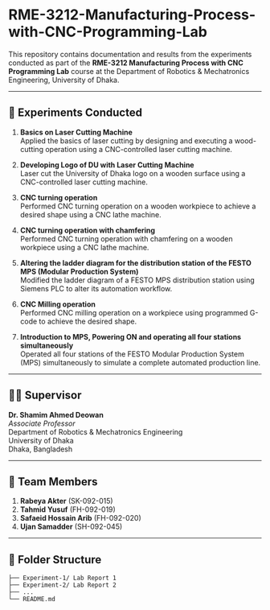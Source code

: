 # RME-3212-Manufacturing-Process-with-CNC-Programming-Lab


This repository contains documentation and results from the experiments conducted as part of the **RME-3212 Manufacturing Process with CNC Programming Lab** course at the Department of Robotics & Mechatronics Engineering, University of Dhaka.

---

## 🔬 Experiments Conducted

1. **Basics on Laser Cutting Machine**  
   Applied the basics of laser cutting by designing and executing a wood-cutting operation using a CNC-controlled laser cutting machine.

2. **Developing Logo of DU with Laser Cutting Machine**  
    Laser cut the University of Dhaka logo on a wooden surface using a CNC-controlled laser cutting machine.

3. **CNC turning operation**  
   Performed CNC turning operation on a wooden workpiece to achieve a desired shape using a CNC lathe machine.

4. **CNC turning operation with chamfering**  
   Performed CNC turning operation with chamfering on a wooden workpiece using a CNC lathe machine.
   
5. **Altering the ladder diagram for the distribution station of the FESTO MPS (Modular Production System)**  
   Modified the ladder diagram of a FESTO MPS distribution station using Siemens PLC to alter its automation workflow.
  
6. **CNC Milling operation**  
   Performed CNC milling operation on a workpiece using programmed G-code to achieve the desired shape.

7. **Introduction to MPS, Powering ON and operating all four stations simultaneously**  
   Operated all four stations of the FESTO Modular Production System (MPS) simultaneously to simulate a complete automated production line.

---

## 👨‍🏫 Supervisor

**Dr. Shamim Ahmed Deowan**  
*Associate Professor*  
Department of Robotics & Mechatronics Engineering  
University of Dhaka  
Dhaka, Bangladesh

---

## 👥 Team Members

1. **Rabeya Akter** (SK-092-015)
3. **Tahmid Yusuf** (FH-092-019)
5. **Safaeid Hossain Arib** (FH-092-020)
6. **Ujan Samadder** (SH-092-045)
---

## 📁 Folder Structure

```text
├── Experiment-1/ Lab Report 1
├── Experiment-2/ Lab Report 2
├── ...
└── README.md
